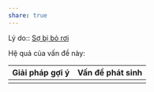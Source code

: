 ```yaml
---
share: true
---
```

Lý do:: [Sợ bị bỏ rơi](../N%E1%BB%97i%20s%E1%BB%A3/S%E1%BB%A3%20s%E1%BB%B1%20k%E1%BA%BFt%20th%C3%BAc/S%E1%BB%A3%20b%E1%BB%8B%20b%E1%BB%8F%20r%C6%A1i.md)

Hệ quả của vấn đề này:


| Giải pháp gợi ý | Vấn đề phát sinh |
| --------------- | ---------------- |
|                 |                  |
